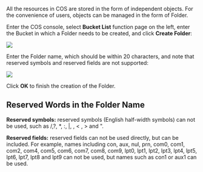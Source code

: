 All the resources in COS are stored in the form of independent objects. For the convenience of users, objects can be managed in the form of Folder.

Enter the COS console, select **Bucket List** function page on the left, enter the Bucket in which a Folder needs to be created, and click **Create Folder**:

![](https://mc.qcloudimg.com/static/img/8367c053c6138e6a68d189c5c5483064/image.png)

Enter the Folder name, which should be within 20 characters, and note that reserved symbols and reserved fields are not supported:

![](https://mc.qcloudimg.com/static/img/5e0fa9d34b6f11d0e3e0d21339c99e18/image.png)

Click **OK** to finish the creation of the Folder.

## Reserved Words in the Folder Name

**Reserved symbols:** reserved symbols (English half-width symbols) can not be used, such as /,?, *, :, |, \, < , > and ".

**Reserved fields:** reserved fields can not be used directly, but can be included. For example, names including con, aux, nul, prn, com0, com1, com2, com4, com5, com6, com7, com8, com9, lpt0, lpt1, lpt2, lpt3, lpt4, lpt5, lpt6, lpt7, lpt8 and lpt9 can not be used, but names such as con1 or aux1 can be used.

